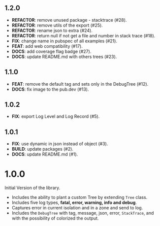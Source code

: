 ## 1.2.0

 - **REFACTOR**: remove unused package - stacktrace (#28).
 - **REFACTOR**: remove utils of the export (#25).
 - **REFACTOR**: rename json to extra (#24).
 - **REFACTOR**: return null if not get a file and number in stack trace (#18).
 - **FIX**: change name in pubspec of all examples (#21).
 - **FEAT**: add web compatibility (#17).
 - **DOCS**: add coverage flag badge (#27).
 - **DOCS**: update README.md with others trees (#23).

## 1.1.0

 - **FEAT**: remove the default tag and sets only in the DebugTree (#12).
 - **DOCS**: fix image to the pub.dev (#13).

## 1.0.2

 - **FIX**: export Log Level and Log Record (#5).

## 1.0.1

 - **FIX**: use dynamic in json instead of object (#3).
 - **BUILD**: update packages (#2).
 - **DOCS**: update README.md (#1).

# 1.0.0

Initial Version of the library.

- Includes the ability to plant a custom Tree by extending `Tree` class.
- Includes five log types, **fatal, error, warning, info and debug**.
- Captures error in current isolation and in a zone and send to log.
- Includes the `DebugTree` with tag, message, json, error, `StackTrace`, and with the possibility of colorized the output.